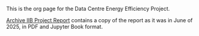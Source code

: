 This is the org page for the Data Centre Energy Efficiency Project.

[Archive IIB Project Report](https://github.com/dcee-cam/archive-iib-project-report) contains a copy of the report as it was in June of 2025, in PDF and Jupyter Book format.